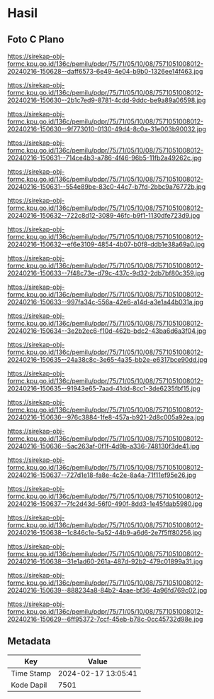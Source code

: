 # Hasil

## Foto C Plano

https://sirekap-obj-formc.kpu.go.id/136c/pemilu/pdpr/75/71/05/10/08/7571051008012-20240216-150628--daff6573-6e49-4e04-b9b0-1326ee14f463.jpg

https://sirekap-obj-formc.kpu.go.id/136c/pemilu/pdpr/75/71/05/10/08/7571051008012-20240216-150630--2b1c7ed9-8781-4cdd-9ddc-be9a89a06598.jpg

https://sirekap-obj-formc.kpu.go.id/136c/pemilu/pdpr/75/71/05/10/08/7571051008012-20240216-150630--9f773010-0130-49d4-8c0a-31e003b90032.jpg

https://sirekap-obj-formc.kpu.go.id/136c/pemilu/pdpr/75/71/05/10/08/7571051008012-20240216-150631--714ce4b3-a786-4f46-96b5-11fb2a49262c.jpg

https://sirekap-obj-formc.kpu.go.id/136c/pemilu/pdpr/75/71/05/10/08/7571051008012-20240216-150631--554e89be-83c0-44c7-b7fd-2bbc9a76772b.jpg

https://sirekap-obj-formc.kpu.go.id/136c/pemilu/pdpr/75/71/05/10/08/7571051008012-20240216-150632--722c8d12-3089-46fc-b9f1-1130dfe723d9.jpg

https://sirekap-obj-formc.kpu.go.id/136c/pemilu/pdpr/75/71/05/10/08/7571051008012-20240216-150632--ef6e3109-4854-4b07-b0f8-ddb1e38a69a0.jpg

https://sirekap-obj-formc.kpu.go.id/136c/pemilu/pdpr/75/71/05/10/08/7571051008012-20240216-150633--7f48c73e-d79c-437c-9d32-2db7bf80c359.jpg

https://sirekap-obj-formc.kpu.go.id/136c/pemilu/pdpr/75/71/05/10/08/7571051008012-20240216-150633--997fa34c-556a-42e6-a14d-a3e1a44b031a.jpg

https://sirekap-obj-formc.kpu.go.id/136c/pemilu/pdpr/75/71/05/10/08/7571051008012-20240216-150634--3e2b2ec6-f10d-462b-bdc2-43ba6d6a3f04.jpg

https://sirekap-obj-formc.kpu.go.id/136c/pemilu/pdpr/75/71/05/10/08/7571051008012-20240216-150635--24a38c8c-3e65-4a35-bb2e-e6317bce90dd.jpg

https://sirekap-obj-formc.kpu.go.id/136c/pemilu/pdpr/75/71/05/10/08/7571051008012-20240216-150635--91943e65-7aad-41dd-8cc1-3de6235fbf15.jpg

https://sirekap-obj-formc.kpu.go.id/136c/pemilu/pdpr/75/71/05/10/08/7571051008012-20240216-150636--976c3884-1fe8-457a-b921-2d8c005a92ea.jpg

https://sirekap-obj-formc.kpu.go.id/136c/pemilu/pdpr/75/71/05/10/08/7571051008012-20240216-150636--5ac263af-0f1f-4d9b-a336-748130f3de41.jpg

https://sirekap-obj-formc.kpu.go.id/136c/pemilu/pdpr/75/71/05/10/08/7571051008012-20240216-150637--727d1e18-fa8e-4c2e-8a4a-71f11ef95e26.jpg

https://sirekap-obj-formc.kpu.go.id/136c/pemilu/pdpr/75/71/05/10/08/7571051008012-20240216-150637--7fc2d43d-56f0-490f-8dd3-1e45fdab5980.jpg

https://sirekap-obj-formc.kpu.go.id/136c/pemilu/pdpr/75/71/05/10/08/7571051008012-20240216-150638--1c846c1e-5a52-44b9-a6d6-2e7f5ff80256.jpg

https://sirekap-obj-formc.kpu.go.id/136c/pemilu/pdpr/75/71/05/10/08/7571051008012-20240216-150638--31e1ad60-261a-487d-92b2-479c01899a31.jpg

https://sirekap-obj-formc.kpu.go.id/136c/pemilu/pdpr/75/71/05/10/08/7571051008012-20240216-150639--888234a8-84b2-4aae-bf36-4a96fd769c02.jpg

https://sirekap-obj-formc.kpu.go.id/136c/pemilu/pdpr/75/71/05/10/08/7571051008012-20240216-150629--6ff95372-7ccf-45eb-b78c-0cc45732d98e.jpg


## Metadata

| Key        | Value               |
| ---------- | ------------------- |
| Time Stamp | 2024-02-17 13:05:41 |
| Kode Dapil | 7501                |



